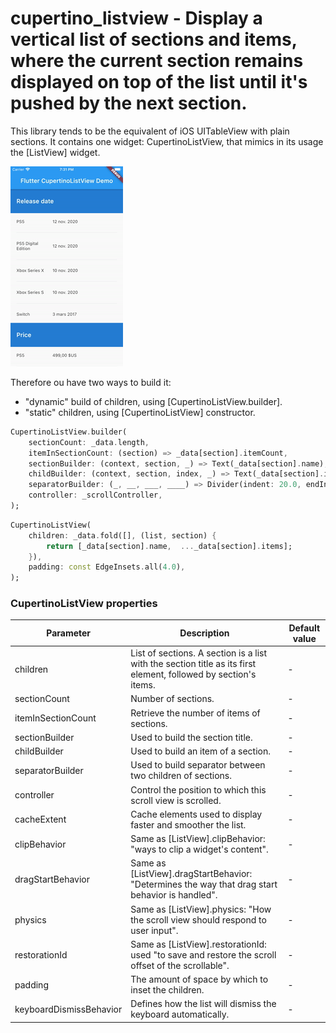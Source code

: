 # cupertino_listview - Display a vertical list of sections and items, where the current section remains displayed on top of the list until it's pushed by the next section.
This library tends to be the equivalent of iOS UITableView with plain sections.
It contains one widget: CupertinoListView, that mimics in its usage the [ListView] widget.

![](doc/cupertino_listview.gif)

Therefore ou have two ways to build it:
- "dynamic" build of children, using [CupertinoListView.builder].
- "static" children, using [CupertinoListView] constructor.

```dart
CupertinoListView.builder(
    sectionCount: _data.length,
    itemInSectionCount: (section) => _data[section].itemCount,
    sectionBuilder: (context, section, _) => Text(_data[section].name),
    childBuilder: (context, section, index, _) => Text(_data[section].items[index]),
    separatorBuilder: (_, __, ___, ____) => Divider(indent: 20.0, endIndent: 20.0),
    controller: _scrollController,
);
```

```dart
CupertinoListView(
    children: _data.fold([], (list, section) {
        return [_data[section].name,  ..._data[section].items];
    }),
    padding: const EdgeInsets.all(4.0),
);
```

### CupertinoListView properties

| Parameter                | Description                                       | Default value  |
| ------------------------ | ------------------------------------------------- | -------------- |
| children                 | List of sections. A section is a list with the section title as its first element, followed by section's items. | -                       |
| sectionCount             | Number of sections. | -                       |
| itemInSectionCount       | Retrieve the number of items of sections. | -                       |
| sectionBuilder           | Used to build the section title. | -                       |
| childBuilder             | Used to build an item of a section. | -                       |
| separatorBuilder         | Used to build separator between two children of sections. | -                       |
| controller               | Control the position to which this scroll view is scrolled. | -                       |
| cacheExtent              | Cache elements used to display faster and smoother the list. | -                       |
| clipBehavior             | Same as [ListView].clipBehavior: "ways to clip a widget's content". | -                       |
| dragStartBehavior        | Same as [ListView].dragStartBehavior: "Determines the way that drag start behavior is handled". | -                       |
| physics                  | Same as [ListView].physics: "How the scroll view should respond to user input". | -                       |
| restorationId            | Same as [ListView].restorationId: used "to save and restore the scroll offset of the scrollable". | -                       |
| padding                  | The amount of space by which to inset the children. | -                       |
| keyboardDismissBehavior  | Defines how the list will dismiss the keyboard automatically. | -                       |
